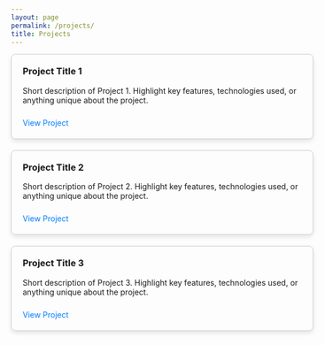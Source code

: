 ```yaml
---
layout: page
permalink: /projects/
title: Projects
---
```


<div id="projects">
  <div class="project-item">
    <h3>Project Title 1</h3>
    <p>Short description of Project 1. Highlight key features, technologies used, or anything unique about the project.</p>
    <a href="http://example.com/project1" target="_blank">View Project</a>
  </div>
  
  <div class="project-item">
    <h3>Project Title 2</h3>
    <p>Short description of Project 2. Highlight key features, technologies used, or anything unique about the project.</p>
    <a href="http://example.com/project2" target="_blank">View Project</a>
  </div>

  <div class="project-item">
    <h3>Project Title 3</h3>
    <p>Short description of Project 3. Highlight key features, technologies used, or anything unique about the project.</p>
    <a href="http://example.com/project3" target="_blank">View Project</a>
  </div>

  <!-- Add more project items as needed -->
</div>

<style>
  #projects {
    display: block;
  }

  .project-item {
    border: 1px solid #ccc;
    padding: 20px;
    border-radius: 8px;
    width: 100%;
    box-shadow: 0 4px 8px rgba(0,0,0,0.1);
    margin-bottom: 20px;
  }

  .project-item h3 {
    margin-top: 0;
  }

  .project-item a {
    display: inline-block;
    margin-top: 10px;
    color: #007BFF;
    text-decoration: none;
  }

  .project-item a:hover {
    text-decoration: underline;
  }
</style>
